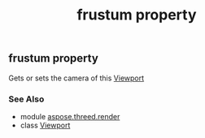 ﻿---
title: frustum property
second_title: Aspose.3D for Python via .NET API References
description: 
type: docs
weight: 70
url: /python-net/aspose.threed.render/viewport/frustum/
is_root: false
---

## frustum property


Gets or sets the camera of this [Viewport](/3d/python-net/aspose.threed.render/viewport)

### See Also
* module [aspose.threed.render](../../)
* class [Viewport](/3d/python-net/aspose.threed.render/viewport)
